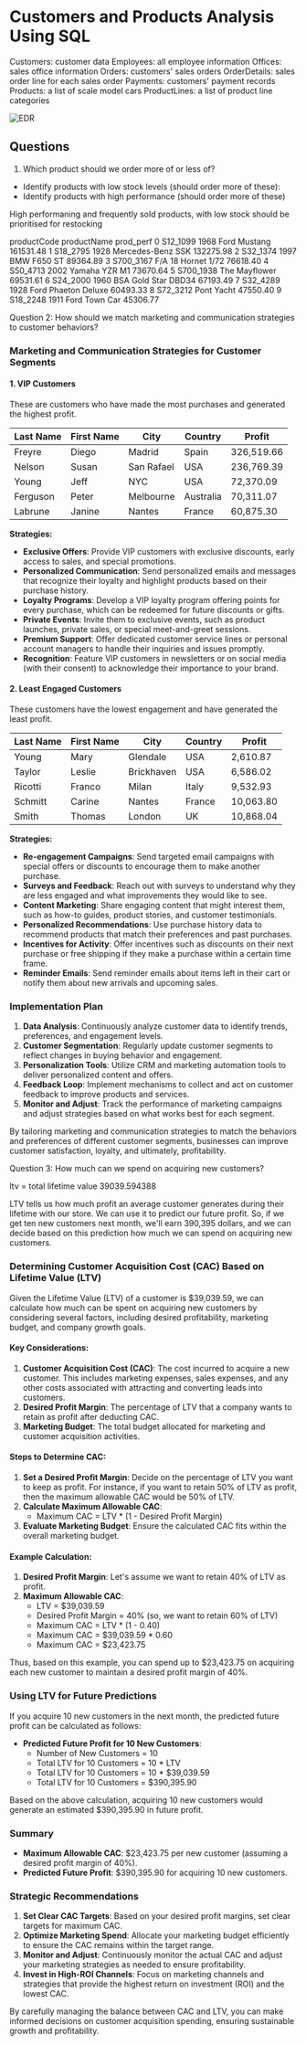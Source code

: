 # Customers and Products Analysis Using SQL
 
Customers: customer data
Employees: all employee information
Offices: sales office information
Orders: customers' sales orders
OrderDetails: sales order line for each sales order
Payments: customers' payment records
Products: a list of scale model cars
ProductLines: a list of product line categories 

![EDR](path/to/edr.png)

## Questions
1. Which product should we order more of or less of?

- Identify products with low stock levels (should order more of these):
- Identify products with high performance (should order more of these)

High performaning and frequently sold products, with low stock should be prioritised for restocking

productCode               productName  prod_perf
0    S12_1099         1968 Ford Mustang  161531.48
1    S18_2795    1928 Mercedes-Benz SSK  132275.98
2    S32_1374          1997 BMW F650 ST   89364.89
3   S700_3167        F/A 18 Hornet 1/72   76618.40
4    S50_4713        2002 Yamaha YZR M1   73670.64
5   S700_1938             The Mayflower   69531.61
6    S24_2000  1960 BSA Gold Star DBD34   67193.49
7    S32_4289  1928 Ford Phaeton Deluxe   60493.33
8    S72_3212                Pont Yacht   47550.40
9    S18_2248        1911 Ford Town Car   45306.77

Question 2: How should we match marketing and communication strategies to customer behaviors?



### Marketing and Communication Strategies for Customer Segments

#### 1. VIP Customers
These are customers who have made the most purchases and generated the highest profit.

| Last Name  | First Name | City         | Country   | Profit     |
|------------|------------|--------------|-----------|------------|
| Freyre     | Diego      | Madrid       | Spain     | 326,519.66 |
| Nelson     | Susan      | San Rafael   | USA       | 236,769.39 |
| Young      | Jeff       | NYC          | USA       | 72,370.09  |
| Ferguson   | Peter      | Melbourne    | Australia | 70,311.07  |
| Labrune    | Janine     | Nantes       | France    | 60,875.30  |

**Strategies:**
- **Exclusive Offers**: Provide VIP customers with exclusive discounts, early access to sales, and special promotions.
- **Personalized Communication**: Send personalized emails and messages that recognize their loyalty and highlight products based on their purchase history.
- **Loyalty Programs**: Develop a VIP loyalty program offering points for every purchase, which can be redeemed for future discounts or gifts.
- **Private Events**: Invite them to exclusive events, such as product launches, private sales, or special meet-and-greet sessions.
- **Premium Support**: Offer dedicated customer service lines or personal account managers to handle their inquiries and issues promptly.
- **Recognition**: Feature VIP customers in newsletters or on social media (with their consent) to acknowledge their importance to your brand.

#### 2. Least Engaged Customers
These customers have the lowest engagement and have generated the least profit.

| Last Name  | First Name | City       | Country | Profit  |
|------------|------------|------------|---------|---------|
| Young      | Mary       | Glendale   | USA     | 2,610.87|
| Taylor     | Leslie     | Brickhaven | USA     | 6,586.02|
| Ricotti    | Franco     | Milan      | Italy   | 9,532.93|
| Schmitt    | Carine     | Nantes     | France  | 10,063.80|
| Smith      | Thomas     | London     | UK      | 10,868.04|

**Strategies:**
- **Re-engagement Campaigns**: Send targeted email campaigns with special offers or discounts to encourage them to make another purchase.
- **Surveys and Feedback**: Reach out with surveys to understand why they are less engaged and what improvements they would like to see.
- **Content Marketing**: Share engaging content that might interest them, such as how-to guides, product stories, and customer testimonials.
- **Personalized Recommendations**: Use purchase history data to recommend products that match their preferences and past purchases.
- **Incentives for Activity**: Offer incentives such as discounts on their next purchase or free shipping if they make a purchase within a certain time frame.
- **Reminder Emails**: Send reminder emails about items left in their cart or notify them about new arrivals and upcoming sales.

### Implementation Plan
1. **Data Analysis**: Continuously analyze customer data to identify trends, preferences, and engagement levels.
2. **Customer Segmentation**: Regularly update customer segments to reflect changes in buying behavior and engagement.
3. **Personalization Tools**: Utilize CRM and marketing automation tools to deliver personalized content and offers.
4. **Feedback Loop**: Implement mechanisms to collect and act on customer feedback to improve products and services.
5. **Monitor and Adjust**: Track the performance of marketing campaigns and adjust strategies based on what works best for each segment.

By tailoring marketing and communication strategies to match the behaviors and preferences of different customer segments, businesses can improve customer satisfaction, loyalty, and ultimately, profitability.

Question 3: How much can we spend on acquiring new customers?

ltv = total lifetime value
39039.594388

LTV tells us how much profit an average customer generates during their lifetime with our store. We can use it to predict our future profit. So, if we get ten new customers next month, we'll earn 390,395 dollars, and we can decide based on this prediction how much we can spend on acquiring new customers.

### Determining Customer Acquisition Cost (CAC) Based on Lifetime Value (LTV)

Given the Lifetime Value (LTV) of a customer is $39,039.59, we can calculate how much can be spent on acquiring new customers by considering several factors, including desired profitability, marketing budget, and company growth goals.

#### Key Considerations:

1. **Customer Acquisition Cost (CAC)**: The cost incurred to acquire a new customer. This includes marketing expenses, sales expenses, and any other costs associated with attracting and converting leads into customers.
2. **Desired Profit Margin**: The percentage of LTV that a company wants to retain as profit after deducting CAC.
3. **Marketing Budget**: The total budget allocated for marketing and customer acquisition activities.

#### Steps to Determine CAC:

1. **Set a Desired Profit Margin**: Decide on the percentage of LTV you want to keep as profit. For instance, if you want to retain 50% of LTV as profit, then the maximum allowable CAC would be 50% of LTV.
2. **Calculate Maximum Allowable CAC**:
   - Maximum CAC = LTV * (1 - Desired Profit Margin)
3. **Evaluate Marketing Budget**: Ensure the calculated CAC fits within the overall marketing budget.

#### Example Calculation:

1. **Desired Profit Margin**: Let's assume we want to retain 40% of LTV as profit.
2. **Maximum Allowable CAC**:
   - LTV = $39,039.59
   - Desired Profit Margin = 40% (so, we want to retain 60% of LTV)
   - Maximum CAC = LTV * (1 - 0.40)
   - Maximum CAC = $39,039.59 * 0.60
   - Maximum CAC = $23,423.75

Thus, based on this example, you can spend up to $23,423.75 on acquiring each new customer to maintain a desired profit margin of 40%.

### Using LTV for Future Predictions

If you acquire 10 new customers in the next month, the predicted future profit can be calculated as follows:

- **Predicted Future Profit for 10 New Customers**:
  - Number of New Customers = 10
  - Total LTV for 10 Customers = 10 * LTV
  - Total LTV for 10 Customers = 10 * $39,039.59
  - Total LTV for 10 Customers = $390,395.90

Based on the above calculation, acquiring 10 new customers would generate an estimated $390,395.90 in future profit.

### Summary

- **Maximum Allowable CAC**: $23,423.75 per new customer (assuming a desired profit margin of 40%).
- **Predicted Future Profit**: $390,395.90 for acquiring 10 new customers.

### Strategic Recommendations

1. **Set Clear CAC Targets**: Based on your desired profit margins, set clear targets for maximum CAC.
2. **Optimize Marketing Spend**: Allocate your marketing budget efficiently to ensure the CAC remains within the target range.
3. **Monitor and Adjust**: Continuously monitor the actual CAC and adjust your marketing strategies as needed to ensure profitability.
4. **Invest in High-ROI Channels**: Focus on marketing channels and strategies that provide the highest return on investment (ROI) and the lowest CAC.

By carefully managing the balance between CAC and LTV, you can make informed decisions on customer acquisition spending, ensuring sustainable growth and profitability.